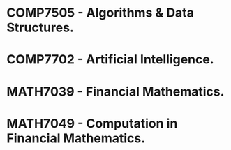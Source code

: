 # COMP7505 - Algorithms & Data Structures.
# COMP7702 - Artificial Intelligence.
# MATH7039 - Financial Mathematics.
# MATH7049 - Computation in Financial Mathematics.

